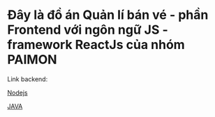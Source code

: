 # Đây là đồ án Quản lí bán vé - phần Frontend với ngôn ngữ JS - framework ReactJs của nhóm PAIMON

Link backend:

[Nodejs](https://github.com/RioRichard/NhaXePaimonBENodeJs)

[JAVA](https://github.com/RioRichard/NhaXePaimonBE_JAVA)
